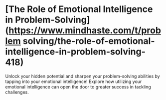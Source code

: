 
# [The Role of Emotional Intelligence in Problem-Solving](https://www.mindhaste.com/t/problem solving/the-role-of-emotional-intelligence-in-problem-solving-418)

Unlock your hidden potential and sharpen your problem-solving abilities by tapping into your emotional intelligence! Explore how utilizing your emotional intelligence can open the door to greater success in tackling challenges.
    